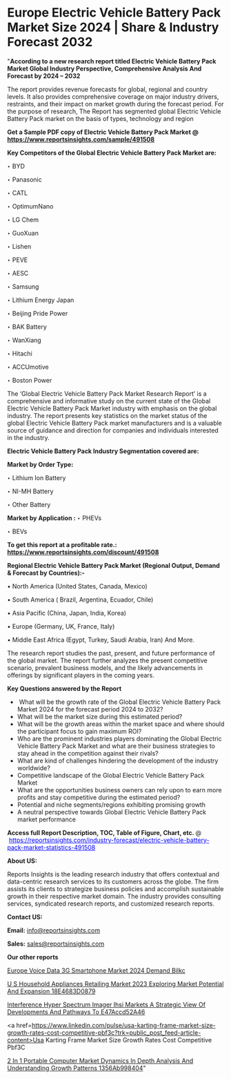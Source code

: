 # Europe Electric Vehicle Battery Pack Market Size 2024 | Share & Industry Forecast 2032

"<strong>According to a new research report titled Electric Vehicle Battery Pack Market Global Industry Perspective, Comprehensive Analysis And Forecast by 2024 – 2032</strong>

The report provides revenue forecasts for global, regional and country levels. It also provides comprehensive coverage on major industry drivers, restraints, and their impact on market growth during the forecast period. For the purpose of research, The Report has segmented global Electric Vehicle Battery Pack market on the basis of types, technology and region

<strong>Get a Sample PDF copy of Electric Vehicle Battery Pack Market </strong><strong>@<a href=https://www.reportsinsights.com/sample/491508 style=color:#0000ff;> https://www.reportsinsights.com/sample/491508</a></strong></font>

<strong>Key Competitors of the Global Electric Vehicle Battery Pack Market are:</strong>

‣ BYD

‣ Panasonic

‣ CATL

‣ OptimumNano

‣ LG Chem

‣ GuoXuan

‣ Lishen

‣ PEVE

‣ AESC

‣ Samsung

‣ Lithium Energy Japan

‣ Beijing Pride Power

‣ BAK Battery

‣ WanXiang

‣ Hitachi

‣ ACCUmotive

‣ Boston Power

The ‘Global Electric Vehicle Battery Pack Market Research Report’ is a comprehensive and informative study on the current state of the Global Electric Vehicle Battery Pack Market industry with emphasis on the global industry. The report presents key statistics on the market status of the global Electric Vehicle Battery Pack market manufacturers and is a valuable source of guidance and direction for companies and individuals interested in the industry.

<strong>Electric Vehicle Battery Pack Industry Segmentation covered are:</strong>

<strong>Market by Order Type: </strong>

‣ Lithium Ion Battery

‣ NI-MH Battery

‣ Other Battery

<strong>Market by Application :</strong>
 ‣ PHEVs

‣ BEVs

<strong>To get this report at a profitable rate.: <a href=https://www.reportsinsights.com/discount/491508 style=color:#0000ff;>https://www.reportsinsights.com/discount/491508</a></strong></font>

<strong>Regional Electric Vehicle Battery Pack Market (Regional Output, Demand &amp; Forecast by Countries):-</strong>

• North America (United States, Canada, Mexico)

• South America ( Brazil, Argentina, Ecuador, Chile)

• Asia Pacific (China, Japan, India, Korea)

• Europe (Germany, UK, France, Italy)

• Middle East Africa (Egypt, Turkey, Saudi Arabia, Iran) And More.

The research report studies the past, present, and future performance of the global market. The report further analyzes the present competitive scenario, prevalent business models, and the likely advancements in offerings by significant players in the coming years.

<strong>Key Questions answered by the Report</strong>
<ul>
  <li> What will be the growth rate of the Global Electric Vehicle Battery Pack Market 2024 for the forecast period 2024 to 2032?</li>
  <li>What will be the market size during this estimated period?</li>
  <li>What will be the growth areas within the market space and where should the participant focus to gain maximum ROI?</li>
  <li>Who are the prominent industries players dominating the Global Electric Vehicle Battery Pack Market and what are their business strategies to stay ahead in the competition against their rivals?</li>
  <li>What are kind of challenges hindering the development of the industry worldwide?</li>
  <li>Competitive landscape of the Global Electric Vehicle Battery Pack Market</li>
  <li>What are the opportunities business owners can rely upon to earn more profits and stay competitive during the estimated period?</li>
  <li>Potential and niche segments/regions exhibiting promising growth</li>
  <li>A neutral perspective towards Global Electric Vehicle Battery Pack market performance</li>
</ul>
<strong>Access full Report Description, TOC, Table of Figure, Chart, etc. </strong>@  <a href=https://reportsinsights.com/industry-forecast/electric-vehicle-battery-pack-market-statistics-491508 style=color:#0000ff;>https://reportsinsights.com/industry-forecast/electric-vehicle-battery-pack-market-statistics-491508</a></font>

<strong><strong>About US</strong>:</strong>

Reports Insights is the leading research industry that offers contextual and data-centric research services to its customers across the globe. The firm assists its clients to strategize business policies and accomplish sustainable growth in their respective market domain. The industry provides consulting services, syndicated research reports, and customized research reports.

<strong>Contact US:</strong>

<p class=""""><b>Email:</b> <a href=mailto:info@reportsinsights.com>info@reportsinsights.com</a></p>
<p class=""""><b>Sales:</b> <a href=mailto:sales@reportsinsights.com>sales@reportsinsights.com</a></p>

<strong>Our other reports</strong>

<a href=https://www.linkedin.com/pulse/europe-voice-data-3g-smartphone-market-2024-demand-bilkc/>Europe Voice Data 3G Smartphone Market 2024 Demand Bilkc</a>

<a href=https://medium.com/@singhaakesh50/u-s-household-appliances-retailing-market-2023-exploring-market-potential-and-expansion-18e4683d0879>U S Household Appliances Retailing Market 2023 Exploring Market Potential And Expansion 18E4683D0879</a>

<a href=https://medium.com/@devikamore1785434/interference-hyper-spectrum-imager-ihsi-markets-a-strategic-view-of-developments-and-pathways-to-e47accd52a46>Interference Hyper Spectrum Imager Ihsi Markets A Strategic View Of Developments And Pathways To E47Accd52A46</a>

<a href=https://www.linkedin.com/pulse/usa-karting-frame-market-size-growth-rates-cost-competitive-pbf3c?trk=public_post_feed-article-content>Usa Karting Frame Market Size Growth Rates Cost Competitive Pbf3C</a>

<a href=https://medium.com/@g65914336/2-in-1-portable-computer-market-dynamics-in-depth-analysis-and-understanding-growth-patterns-1356ab998404>2 In 1 Portable Computer Market Dynamics In Depth Analysis And Understanding Growth Patterns 1356Ab998404</a>"
